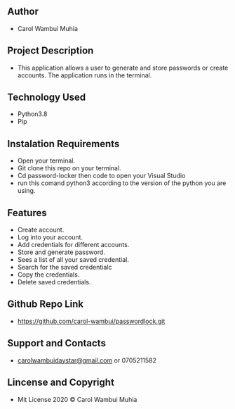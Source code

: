 ## Author
* Carol Wambui Muhia
## Project Description
* This application  allows a user to generate and store passwords or create accounts.
  The application runs in the  terminal.
## Technology Used
* Python3.8
* Pip
## Instalation Requirements
* Open your terminal.
* Git clone this repo on your terminal.
* Cd password-locker then code to open your Visual Studio
* run this comand python3 according to the version of the python you are using.
## Features
* Create account.
* Log into your account.
* Add credentials for different accounts.
* Store and generate password.
* Sees a list of all your saved credential.
* Search for the saved credentialc
* Copy the credentials.
* Delete saved credentials.
## Github Repo Link
* https://github.com/carol-wambui/passwordlock.git
## Support and Contacts
* carolwambuidaystar@gmail.com or 0705211582
## Lincense and Copyright
* Mit License 2020 © Carol Wambui Muhia